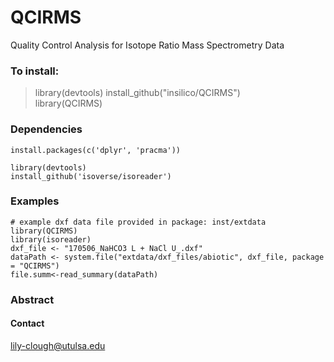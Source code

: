 # QCIRMS
Quality Control Analysis for Isotope Ratio Mass Spectrometry Data

### To install:

>library(devtools)
>install_github("insilico/QCIRMS")  
>library(QCIRMS)

### Dependencies
```
install.packages(c('dplyr', 'pracma'))
```

```
library(devtools)
install_github('isoverse/isoreader')
```

### Examples

```
# example dxf data file provided in package: inst/extdata
library(QCIRMS)
library(isoreader)
dxf_file <- "170506_NaHCO3 L + NaCl U_.dxf"
dataPath <- system.file("extdata/dxf_files/abiotic", dxf_file, package = "QCIRMS")
file.summ<-read_summary(dataPath)
```
### Abstract

#### Contact
[lily-clough@utulsa.edu](lily-clough@utulsa.edu)
